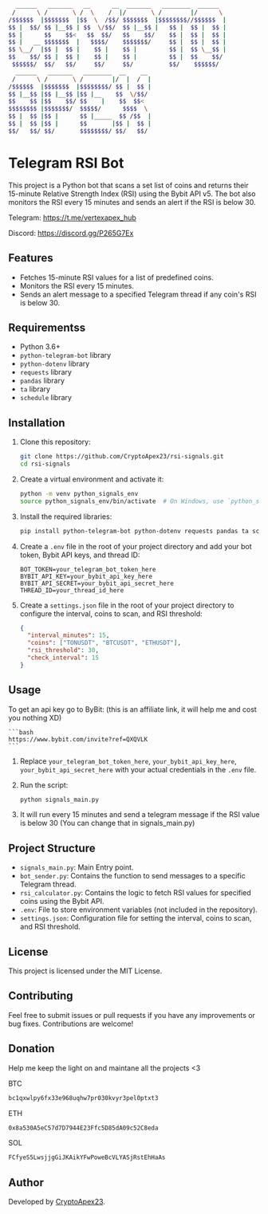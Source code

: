 ```bash
  ______   _______   __      __  _______   ________  ______
 /      \ /       \ /  \    /  |/       \ /        |/      \
/$$$$$$  |$$$$$$$  |$$  \  /$$/ $$$$$$$  |$$$$$$$$//$$$$$$  |
$$ |  $$/ $$ |__$$ | $$  \/$$/  $$ |__$$ |   $$ |  $$ |  $$ |
$$ |      $$    $$<   $$  $$/   $$    $$/    $$ |  $$ |  $$ |
$$ |   __ $$$$$$$  |   $$$$/    $$$$$$$/     $$ |  $$ |  $$ |
$$ \__/  |$$ |  $$ |    $$ |    $$ |         $$ |  $$ \__$$ |
$$    $$/ $$ |  $$ |    $$ |    $$ |         $$ |  $$    $$/
 $$$$$$/  $$/   $$/     $$/     $$/          $$/    $$$$$$/
  ______   _______   ________  __    __
 /      \ /       \ /        |/  |  /  |
/$$$$$$  |$$$$$$$  |$$$$$$$$/ $$ |  $$ |
$$ |__$$ |$$ |__$$ |$$ |__    $$  \/$$/
$$    $$ |$$    $$/ $$    |    $$  $$<
$$$$$$$$ |$$$$$$$/  $$$$$/      $$$$  \
$$ |  $$ |$$ |      $$ |_____  $$ /$$  |
$$ |  $$ |$$ |      $$       |$$ |  $$ |
$$/   $$/ $$/       $$$$$$$$/ $$/   $$/
```

# Telegram RSI Bot

This project is a Python bot that scans a set list of coins and returns their 15-minute Relative Strength Index (RSI) using the Bybit API v5. The bot also monitors the RSI every 15 minutes and sends an alert if the RSI is below 30.

Telegram: https://t.me/vertexapex_hub

Discord: https://discord.gg/P265G7Ex

## Features

- Fetches 15-minute RSI values for a list of predefined coins.
- Monitors the RSI every 15 minutes.
- Sends an alert message to a specified Telegram thread if any coin's RSI is below 30.

## Requirementss

- Python 3.6+
- `python-telegram-bot` library
- `python-dotenv` library
- `requests` library
- `pandas` library
- `ta` library
- `schedule` library

## Installation

1. Clone this repository:

   ```bash
   git clone https://github.com/CryptoApex23/rsi-signals.git
   cd rsi-signals
   ```

2. Create a virtual environment and activate it:

   ```bash
   python -m venv python_signals_env
   source python_signals_env/bin/activate  # On Windows, use `python_signals_env\Scripts\activate`
   ```

3. Install the required libraries:

   ```bash
   pip install python-telegram-bot python-dotenv requests pandas ta schedule
   ```

4. Create a `.env` file in the root of your project directory and add your bot token, Bybit API keys, and thread ID:

   ```plaintext
   BOT_TOKEN=your_telegram_bot_token_here
   BYBIT_API_KEY=your_bybit_api_key_here
   BYBIT_API_SECRET=your_bybit_api_secret_here
   THREAD_ID=your_thread_id_here
   ```

5. Create a `settings.json` file in the root of your project directory to configure the interval, coins to scan, and RSI threshold:

   ```json
   {
     "interval_minutes": 15,
     "coins": ["TONUSDT", "BTCUSDT", "ETHUSDT"],
     "rsi_threshold": 30,
     "check_interval": 15
   }
   ```

## Usage

To get an api key go to ByBit: (this is an affiliate link, it will help me and cost you nothing XD)

    ```bash
    https://www.bybit.com/invite?ref=QXQVLK
    ```

1. Replace `your_telegram_bot_token_here`, `your_bybit_api_key_here`, `your_bybit_api_secret_here` with your actual credentials in the `.env` file.
2. Run the script:

   ```bash
   python signals_main.py
   ```

3. It will run every 15 minutes and send a telegram message if the RSI value is below 30 (You can change that in signals_main.py)

## Project Structure

- `signals_main.py`: Main Entry point.
- `bot_sender.py`: Contains the function to send messages to a specific Telegram thread.
- `rsi_calculator.py`: Contains the logic to fetch RSI values for specified coins using the Bybit API.
- `.env`: File to store environment variables (not included in the repository).
- `settings.json`: Configuration file for setting the interval, coins to scan, and RSI threshold.

## License

This project is licensed under the MIT License.

## Contributing

Feel free to submit issues or pull requests if you have any improvements or bug fixes. Contributions are welcome!

## Donation

Help me keep the light on and maintane all the projects <3

BTC

```bash
bc1qxwlpy6fx33e968uqhw7pr030kvyr3pel0ptxt3
```

ETH

```bash
0x8a530A5eC57d7D7944E23Ffc5D85dA09c52C8eda
```

SOL

```bash
FCfyeS5LwsjjgGiJKAikYFwPoweBcVLYASjRstEhHaAs
```

## Author

Developed by [CryptoApex23](https://github.com/CryptoApex23).
